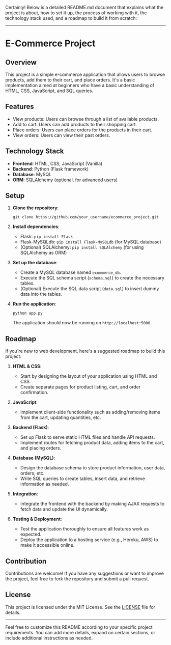 Certainly! Below is a detailed README.md document that explains what the project is about, how to set it up, the process of working with it, the technology stack used, and a roadmap to build it from scratch:

---

# E-Commerce Project

## Overview

This project is a simple e-commerce application that allows users to browse products, add them to their cart, and place orders. It's a basic implementation aimed at beginners who have a basic understanding of HTML, CSS, JavaScript, and SQL queries.

## Features

- View products: Users can browse through a list of available products.
- Add to cart: Users can add products to their shopping cart.
- Place orders: Users can place orders for the products in their cart.
- View orders: Users can view their past orders.

## Technology Stack

- **Frontend**: HTML, CSS, JavaScript (Vanilla)
- **Backend**: Python (Flask framework)
- **Database**: MySQL
- **ORM**: SQLAlchemy (optional, for advanced users)

## Setup

1. **Clone the repository**: 
   ```
   git clone https://github.com/your_username/ecommerce_project.git
   ```

2. **Install dependencies**:
   - Flask: `pip install Flask`
   - Flask-MySQLdb: `pip install Flask-MySQLdb` (for MySQL database)
   - (Optional) SQLAlchemy: `pip install SQLAlchemy` (for using SQLAlchemy as ORM)

3. **Set up the database**:
   - Create a MySQL database named `ecommerce_db`.
   - Execute the SQL schema script (`schema.sql`) to create the necessary tables.
   - (Optional) Execute the SQL data script (`data.sql`) to insert dummy data into the tables.

4. **Run the application**:
   ```
   python app.py
   ```
   The application should now be running on `http://localhost:5000`.

## Roadmap

If you're new to web development, here's a suggested roadmap to build this project:

1. **HTML & CSS**:
   - Start by designing the layout of your application using HTML and CSS.
   - Create separate pages for product listing, cart, and order confirmation.

2. **JavaScript**:
   - Implement client-side functionality such as adding/removing items from the cart, updating quantities, etc.

3. **Backend (Flask)**:
   - Set up Flask to serve static HTML files and handle API requests.
   - Implement routes for fetching product data, adding items to the cart, and placing orders.

4. **Database (MySQL)**:
   - Design the database schema to store product information, user data, orders, etc.
   - Write SQL queries to create tables, insert data, and retrieve information as needed.

5. **Integration**:
   - Integrate the frontend with the backend by making AJAX requests to fetch data and update the UI dynamically.

6. **Testing & Deployment**:
   - Test the application thoroughly to ensure all features work as expected.
   - Deploy the application to a hosting service (e.g., Heroku, AWS) to make it accessible online.

## Contribution

Contributions are welcome! If you have any suggestions or want to improve the project, feel free to fork the repository and submit a pull request.

## License

This project is licensed under the MIT License. See the [LICENSE](LICENSE) file for details.

---

Feel free to customize this README according to your specific project requirements. You can add more details, expand on certain sections, or include additional instructions as needed.